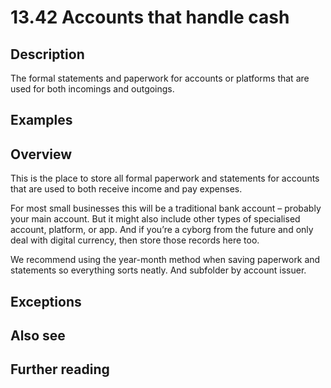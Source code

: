 # 13.42 Accounts that handle cash

## Description

The formal statements and paperwork for accounts or platforms that are used for both incomings and outgoings.

## Examples

## Overview

This is the place to store all formal paperwork and statements for accounts that are used to both receive income and pay expenses.

For most small businesses this will be a traditional bank account – probably your main account. But it might also include other types of specialised account, platform, or app. And if you’re a cyborg from the future and only deal with digital currency, then store those records here too.

We recommend using the year-month method when saving paperwork and statements so everything sorts neatly. And subfolder by account issuer.

## Exceptions

## Also see

## Further reading

